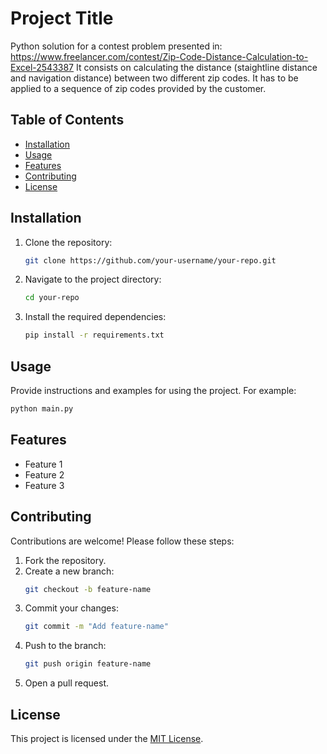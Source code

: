 # Project Title

Python solution for a contest problem presented in: https://www.freelancer.com/contest/Zip-Code-Distance-Calculation-to-Excel-2543387
It consists on calculating the distance (staightline distance and navigation distance) between two different zip codes. It has to be applied to a sequence of zip codes provided by the customer.

## Table of Contents

- [Installation](#installation)
- [Usage](#usage)
- [Features](#features)
- [Contributing](#contributing)
- [License](#license)

## Installation

1. Clone the repository:
    ```bash
    git clone https://github.com/your-username/your-repo.git
    ```
2. Navigate to the project directory:
    ```bash
    cd your-repo
    ```
3. Install the required dependencies:
    ```bash
    pip install -r requirements.txt
    ```

## Usage

Provide instructions and examples for using the project. For example:
```bash
python main.py
```

## Features

- Feature 1
- Feature 2
- Feature 3

## Contributing

Contributions are welcome! Please follow these steps:

1. Fork the repository.
2. Create a new branch:
    ```bash
    git checkout -b feature-name
    ```
3. Commit your changes:
    ```bash
    git commit -m "Add feature-name"
    ```
4. Push to the branch:
    ```bash
    git push origin feature-name
    ```
5. Open a pull request.

## License

This project is licensed under the [MIT License](LICENSE).